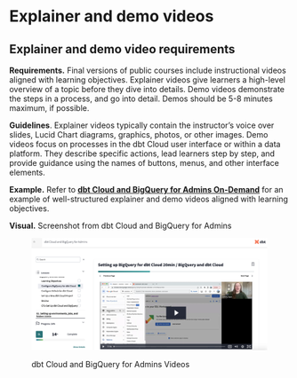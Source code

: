# Explainer and demo videos

## Explainer and demo video requirements

**Requirements.** Final versions of public courses include instructional videos aligned with learning objectives. Explainer videos give learners a high-level overview of a topic before they dive into details. Demo videos demonstrate the steps in a process, and go into detail. Demos should be 5-8 minutes maximum, if possible.

**Guidelines**. Explainer videos typically contain the instructor’s voice over slides, Lucid Chart diagrams, graphics, photos, or other images. Demo videos focus on processes in the dbt Cloud user interface or within a data platform. They describe specific actions, lead learners step by step, and provide guidance using the names of buttons, menus, and other interface elements.

**Example.** Refer to [**dbt Cloud and BigQuery for Admins On-Demand**](https://learn.getdbt.com/learn/course/dbt-cloud-and-bigquery-for-admins/setting-up-bigquery-for-dbt-cloud-20min/bigquery-and-dbt-cloud?page=2) for an example of well-structured explainer and demo videos aligned with learning objectives.

**Visual.** Screenshot from dbt Cloud and BigQuery for Admins

<figure><img src="../.gitbook/assets/visual-bqforadmins.png" alt=""><figcaption><p>dbt Cloud and BigQuery for Admins Videos</p></figcaption></figure>
